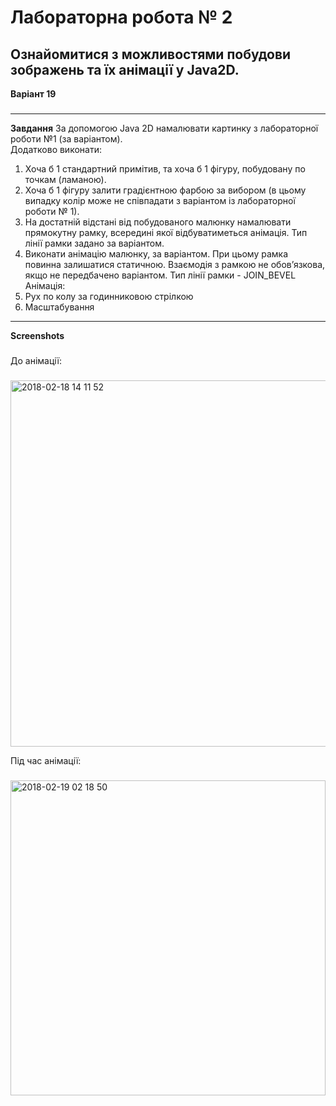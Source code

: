 Лабораторна робота № 2
===
Ознайомитися з можливостями побудови зображень та їх анімації у Java2D. 
-----------------------------------
**Варіант 19**
###
-----------------------------------
**Завдання**
За допомогою Java 2D намалювати картинку з лабораторної роботи №1 (за варіантом).   
Додатково виконати: 
1. Хоча б 1 стандартний примітив, та хоча б 1 фігуру, побудовану по точкам (ламаною). 
2. Хоча б 1 фігуру залити градієнтною фарбою за вибором (в цьому випадку колір може не співпадати з варіантом із лабораторної роботи № 1).
3. На достатній відстані від побудованого малюнку намалювати прямокутну рамку, всередині якої відбуватиметься анімація. Тип лінії рамки задано за варіантом. 
4. Виконати анімацію малюнку, за варіантом. При цьому рамка повинна залишатися статичною. Взаємодія з рамкою не обов’язкова, якщо не передбачено варіантом.
Тип лінії рамки - JOIN_BEVEL
Анімація:
2. Рух по колу за годинниковою стрілкою
10. Масштабування
-----------------------------------
**Screenshots**
###
До анімації:
###
<img width="586" alt="2018-02-18 14 11 52" src="https://user-images.githubusercontent.com/14141164/36351646-d51b30ee-14b5-11e8-80d6-d7c38eb57c0f.png">

Під час анімації:
###
<img width="504" alt="2018-02-19 02 18 50" src="https://user-images.githubusercontent.com/14141164/36358791-c57d4bec-151c-11e8-9dc0-ee0f89e53852.png">
